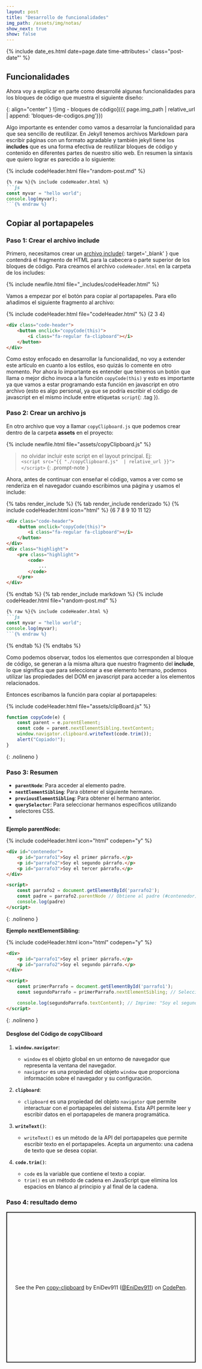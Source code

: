 ```yaml
---
layout: post
title: "Desarrollo de funcionalidades"
img_path: /assets/img/notas/
show_next: true
show: false
---
```


{% include date_es.html date=page.date time-attributes=' class="post-date"' %}

## Funcionalidades

Ahora voy a explicar en parte como desarrollé algunas funcionalidades para los bloques de código que muestra el siguiente diseño:

{: align="center" }
![img - bloques de código]({{ page.img_path | relative_url | append: 'bloques-de-codigos.png'}})

Algo importante es entender como vamos a desarrolar la funcionalidad para que sea sencillo de reutilizar. En Jekyll tenemos archivos Markdown para escribir páginas con un formato agradable y también jekyll tiene los **includes** que es una forma efectiva de reutilizar bloques de código y contenido en diferentes partes de nuestro sitio web. En resumen la sintaxis que quiero lograr es parecido a lo siguiente:

{% include codeHeader.html file="random-post.md"  %}
````markdown
{% raw %}{% include codeHeader.html %}
```js
const myvar = "hello world";
console.log(myvar);
```{% endraw %}
````

## Copiar al portapapeles

### Paso 1: Crear el archivo include

Primero, necesitamos crear un [archivo include](https://jekyllrb.com/docs/includes/){: target='_blank' } que contendrá el fragmento de HTML para la cabecera o parte superior de los bloques de código. Para creamos el archivo `codeHeader.html` en la carpeta de los includes:

{% include newfile.html file="_includes/codeHeader.html" %}

Vamos a empezar por el botón para copiar al portapapeles. Para ello añadimos el siguiente fragmento al archivo:

{% include codeHeader.html file="codeHeader.html" %}
{2 3 4}
```html
<div class="code-header">
	<button onclick="copyCode(this)">
		<i class="fa-regular fa-clipboard"></i>
	</button>
</div>
```

Como estoy enfocado en desarrollar la funcionalidad, no voy a extender este artículo en cuanto a los estilos, eso quizás lo comente en otro momento. Por ahora lo importante es entender que tenemos un botón que llama o mejor dicho invoca a la función `copyCode(this)` y esto es importante ya que vamos a estar programando esta función en javascript en otro archivo (esto es algo personal, ya que se podría escribir el código de javascript en el mismo include entre etiquetas `script`{: .tag }).

### Paso 2: Crear un archivo js

En otro archivo que voy a llamar `copyClipboard.js` que podemos crear dentro de la carpeta **assets** en el proyecto:

{% include newfile.html file="assets/copyClipboard.js" %}

> no olvidar incluir este script en el layout principal. Ej:<br/>
`<script src="{{ "./copyClipboard.js"  | relative_url }}"></script>`
{: .prompt-note }

Ahora, antes de continuar con enseñar el código, vamos a ver como se renderiza en el navegador cuando escribimos una página y usamos el include:

{% tabs render_include %}
{% tab render_include renderizado %}
{% include codeHeader.html icon="html" %}
{6 7 8 9 10 11 12}
```html
<div class="code-header">
	<button onclick="copyCode(this)">
		<i class="fa-regular fa-clipboard"></i>
	</button>
</div>
<div class="highlight">
	<pre class="highlight">
		<code>
			...
		</code>
	</pre>
</div>
```
{% endtab %}
{% tab render_include markdown %}
{% include codeHeader.html file="random-post.md"  %}
````markdown
{% raw %}{% include codeHeader.html %}
```js
const myvar = "hello world";
console.log(myvar);
```{% endraw %}
````
{% endtab %}
{% endtabs %}

Como podemos observar, todos los elementos que corresponden al bloque de código, se generan a la misma altura que nuestro fragmento del **include**, lo que significa que para seleccionar a ese elemento hermano, podemos utilizar las propiedades del DOM en javascript para acceder a los elementos relacionados.

Entonces escribamos la función para copiar al portapapeles:

{% include codeHeader.html file="assets/clipBoard.js" %}
```js
function copyCode(e) {
	const parent = e.parentElement;
	const code = parent.nextElementSibling.textContent;
	window.navigator.clipboard.writeText(code.trim());
	alert("Copiado!");
}
```
{: .nolineno }


### Paso 3: Resumen

- **`parentNode`**: Para acceder al elemento padre.
- **`nextElementSibling`**: Para obtener el siguiente hermano.
- **`previousElementSibling`**: Para obtener el hermano anterior.
- **`querySelector`**: Para seleccionar hermanos específicos utilizando selectores CSS.
- 

**Ejemplo parentNode:**

{% include codeHeader.html icon="html" codepen="y" %}
```html
<div id="contenedor">
    <p id="parrafo1">Soy el primer párrafo.</p>
    <p id="parrafo2">Soy el segundo párrafo.</p>
    <p id="parrafo3">Soy el tercer párrafo.</p>
</div>

<script>
    const parrafo2 = document.getElementById('parrafo2');
    const padre = parrafo2.parentNode // Obtiene al padre (#contenedor)
    console.log(padre)
</script>
```
{: .nolineno }


**Ejemplo nextElementSibling:**

{% include codeHeader.html icon="html" codepen="y" %}
```html
<div>
    <p id="parrafo1">Soy el primer párrafo.</p>
    <p id="parrafo2">Soy el segundo párrafo.</p>
</div>

<script>
    const primerParrafo = document.getElementById('parrafo1');
    const segundoParrafo = primerParrafo.nextElementSibling; // Selecciona el siguiente hermano

    console.log(segundoParrafo.textContent); // Imprime: "Soy el segundo párrafo."
</script>
```
{: .nolineno }

#### Desglose del Código de copyCliboard

1. **`window.navigator`**:
   - `window` es el objeto global en un entorno de navegador que representa la ventana del navegador.
   - `navigator` es una propiedad del objeto `window` que proporciona información sobre el navegador y su configuración.

2. **`clipboard`**:
   - `clipboard` es una propiedad del objeto `navigator` que permite interactuar con el portapapeles del sistema. Esta API permite leer y escribir datos en el portapapeles de manera programática.

3. **`writeText()`**:
   - `writeText()` es un método de la API del portapapeles que permite escribir texto en el portapapeles. Acepta un argumento: una cadena de texto que se desea copiar.

4. **`code.trim()`**:
   - `code` es la variable que contiene el texto a copiar.
   - `trim()` es un método de cadena en JavaScript que elimina los espacios en blanco al principio y al final de la cadena.

### Paso 4: resultado demo

<p class="codepen" data-height="400" data-theme-id="dark" data-default-tab="result" data-slug-hash="ZEgLyqv" data-pen-title="copy-clipboard" data-editable="true" data-user="EniDev911" style="height: 400px; box-sizing: border-box; display: flex; align-items: center; justify-content: center; border: 2px solid; margin: 1em 0; padding: 1em;">
  <span>See the Pen <a href="https://codepen.io/EniDev911/pen/ZEgLyqv">
  copy-clipboard</a> by EniDev911 (<a href="https://codepen.io/EniDev911">@EniDev911</a>)
  on <a href="https://codepen.io">CodePen</a>.</span>
</p>
<script async src="https://cpwebassets.codepen.io/assets/embed/ei.js"></script>
<br><br>